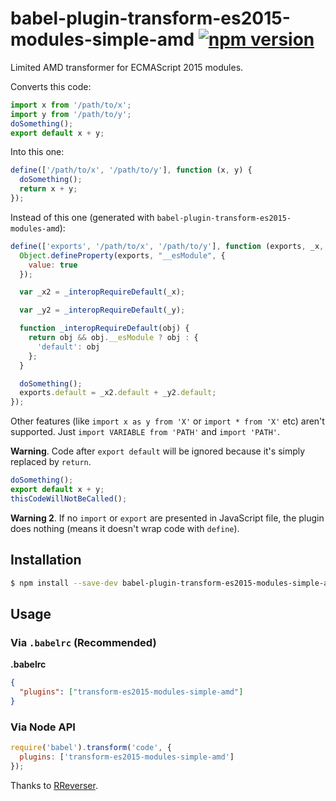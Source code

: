 # babel-plugin-transform-es2015-modules-simple-amd [![npm version](https://badge.fury.io/js/babel-plugin-transform-es2015-modules-simple-amd.svg)](https://badge.fury.io/js/babel-plugin-transform-es2015-modules-simple-amd)


Limited AMD transformer for ECMAScript 2015 modules.

Converts this code:
```js
import x from '/path/to/x';
import y from '/path/to/y';
doSomething();
export default x + y;
```

Into this one:
```js
define(['/path/to/x', '/path/to/y'], function (x, y) {
  doSomething();
  return x + y;
});
```

Instead of this one (generated with ``babel-plugin-transform-es2015-modules-amd``):
```js
define(['exports', '/path/to/x', '/path/to/y'], function (exports, _x, _y) {
  Object.defineProperty(exports, "__esModule", {
    value: true
  });

  var _x2 = _interopRequireDefault(_x);

  var _y2 = _interopRequireDefault(_y);

  function _interopRequireDefault(obj) {
    return obj && obj.__esModule ? obj : {
      'default': obj
    };
  }

  doSomething();
  exports.default = _x2.default + _y2.default;
});
```

Other features (like ``import x as y from 'X'`` or ``import * from 'X'`` etc) aren't supported. Just ``import VARIABLE from 'PATH'`` and ``import 'PATH'``.

**Warning**. Code after ``export default`` will be ignored because it's simply replaced by ``return``.

```js
doSomething();
export default x + y;
thisCodeWillNotBeCalled();
```

**Warning 2**. If no ``import`` or ``export`` are presented in JavaScript file, the plugin does nothing (means it doesn't wrap code with ``define``).

## Installation

```sh
$ npm install --save-dev babel-plugin-transform-es2015-modules-simple-amd
```

## Usage

### Via `.babelrc` (Recommended)

**.babelrc**

```json
{
  "plugins": ["transform-es2015-modules-simple-amd"]
}
```

### Via Node API

```javascript
require('babel').transform('code', {
  plugins: ['transform-es2015-modules-simple-amd']
});
```


Thanks to [RReverser](https://github.com/RReverser/babel-plugin-hello-world).
